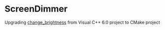 ScreenDimmer
=============
Upgrading [change_brightness](https://www.nirsoft.net/vc/change_screen_brightness.html) from Visual C++ 6.0 project to CMake project
